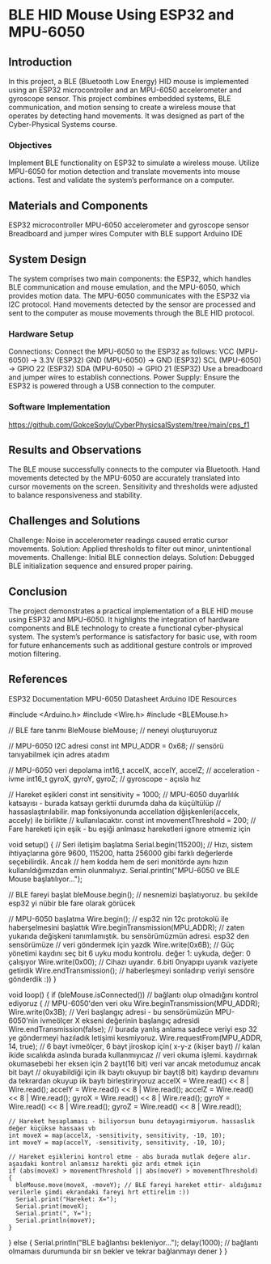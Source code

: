 # BLE HID Mouse Using ESP32 and MPU-6050 



## Introduction 

In this project, a BLE (Bluetooth Low Energy) HID mouse is implemented using an ESP32 microcontroller and an MPU-6050 accelerometer and gyroscope sensor. This project combines embedded systems, BLE communication, and motion sensing to create a wireless mouse that operates by detecting hand movements. It was designed as part of the Cyber-Physical Systems course. 

### Objectives 

Implement BLE functionality on ESP32 to simulate a wireless mouse. 
Utilize MPU-6050 for motion detection and translate movements into mouse actions. 
Test and validate the system’s performance on a computer. 
## Materials and Components 

ESP32 microcontroller 
MPU-6050 accelerometer and gyroscope sensor 
Breadboard and jumper wires 
Computer with BLE support 
Arduino IDE 
## System Design 

The system comprises two main components: the ESP32, which handles BLE communication and mouse emulation, and the MPU-6050, which provides motion data. The MPU-6050 communicates with the ESP32 via I2C protocol. Hand movements detected by the sensor are processed and sent to the computer as mouse movements through the BLE HID protocol. 

### Hardware Setup 

Connections: 
Connect the MPU-6050 to the ESP32 as follows: 
VCC (MPU-6050) → 3.3V (ESP32) 
GND (MPU-6050) → GND (ESP32) 
SCL (MPU-6050) → GPIO 22 (ESP32) 
SDA (MPU-6050) → GPIO 21 (ESP32) 
Use a breadboard and jumper wires to establish connections. 
Power Supply: 
Ensure the ESP32 is powered through a USB connection to the computer. 
### Software Implementation 
 https://github.com/GokceSoylu/CyberPhysicsalSystem/tree/main/cps_f1 

## Results and Observations 

The BLE mouse successfully connects to the computer via Bluetooth. 
Hand movements detected by the MPU-6050 are accurately translated into cursor movements on the screen. 
Sensitivity and thresholds were adjusted to balance responsiveness and stability. 
## Challenges and Solutions 

Challenge: Noise in accelerometer readings caused erratic cursor movements. 
Solution: Applied thresholds to filter out minor, unintentional movements. 
Challenge: Initial BLE connection delays. 
Solution: Debugged BLE initialization sequence and ensured proper pairing. 
## Conclusion 

The project demonstrates a practical implementation of a BLE HID mouse using ESP32 and MPU-6050. It highlights the integration of hardware components and BLE technology to create a functional cyber-physical system. The system’s performance is satisfactory for basic use, with room for future enhancements such as additional gesture controls or improved motion filtering. 

## References 

ESP32 Documentation 
MPU-6050 Datasheet 
Arduino IDE Resources 
 

 



 #include <Arduino.h>
#include <Wire.h>
#include <BLEMouse.h>

// BLE fare tanımı
BleMouse bleMouse; // neneyi oluşturuyoruz

// MPU-6050 I2C adresi
const int MPU_ADDR = 0x68; // sensörü tanıyabilmek için adres atadım

// MPU-6050 veri depolama
int16_t accelX, accelY, accelZ; // acceleration - ivme
int16_t gyroX, gyroY, gyroZ;    // gyroscope - açısla hız

// Hareket eşikleri
const int sensitivity = 1000;      // MPU-6050 duyarlılık katsayısı - burada katsayı gerktii durumda daha da küçültülüp
                                   // hassaslaştırılabilir. map fonksiyonunda accellation dğişkenleri(accelx, accely) ile birlikte
                                   // kullanılacaktır.
const int movementThreshold = 200; // Fare hareketi için eşik - bu eşiği anlmasız hareketleri ignore etmemiz için

void setup()
{
  // Seri iletişim başlatma
  Serial.begin(115200); // Hızı, sistem ihtiyaçlarına göre 9600, 115200, hatta 256000 gibi farklı değerlerde seçebilirdik. Ancak
                        // hem kodda hem de seri monitörde aynı hızın kullanıldığımızdan emin olunmalıyız.
  Serial.println("MPU-6050 ve BLE Mouse başlatılıyor...");

  // BLE fareyi başlat
  bleMouse.begin(); // nesnemizi başlatıyoruz. bu şekilde esp32 yi nübir ble fare olarak görücek

  // MPU-6050 başlatma
  Wire.begin();                     // esp32 nin 12c protokolü ile haberşelmesini başlattık
  Wire.beginTransmission(MPU_ADDR); // zaten yukarıda değişkeni tanımlamıştık. bu sensörümüzmün adresi. esp32 den sensörümüze
                                    // veri göndermek için yazdk
  Wire.write(0x6B);                 // Güç yönetimi kaydını seç bit 6 uyku modu kontrolu. değer 1: uykuda, değer: 0 çalışıyor
  Wire.write(0x00);                 // Cihazı uyandır. 6.biti 0nyapıpı uyanık vaziyete getirdik
  Wire.endTransmission();           // haberleşmeyi sonladırıp veriyi sensöre gönderdik :))
}

void loop()
{
  if (bleMouse.isConnected()) // bağlantı olup olmadığını kontrol ediyoruz
  {
    // MPU-6050'den veri oku
    Wire.beginTransmission(MPU_ADDR);
    Wire.write(0x3B);                     // Veri başlangıç adresi - bu sensörümüzün MPU-6050'nin ivmeölçer X ekseni değerinin başlangıç adresidi
    Wire.endTransmission(false);          // burada yanlış anlama sadece veriyi esp 32 ye göndermeyi hazıladık letişimi kesmiyoruz.
    Wire.requestFrom(MPU_ADDR, 14, true); // 6 bayt ivmeölçer, 6 bayt jiroskop için( x-y-z (ikişer bayt)
                                          // kalan ikide sıcalıkda aslında burada kullanmıyıcaz
    // veri okuma işlemi. kaydırrıak okumasebebi her eksen için 2 bayt(16 bit) veri var ancak metodumuz ancak bit bayt
    // okuyabildiği için ilk baytı okuyup bir bayt(8 bit) kaydırıp devamını da tekrardan okuyup iik baytı birleştiriryoruz
    accelX = Wire.read() << 8 | Wire.read();
    accelY = Wire.read() << 8 | Wire.read();
    accelZ = Wire.read() << 8 | Wire.read();
    gyroX = Wire.read() << 8 | Wire.read();
    gyroY = Wire.read() << 8 | Wire.read();
    gyroZ = Wire.read() << 8 | Wire.read();

    // Hareket hesaplaması - biliyorsun bunu detayagirmiyorum. hassaslık değer küçükse hassaas vb
    int moveX = map(accelX, -sensitivity, sensitivity, -10, 10);
    int moveY = map(accelY, -sensitivity, sensitivity, -10, 10);

    // Hareket eşiklerini kontrol etme - abs burada mutlak değere alır. aşaıdaki kontrol anlamsız harekti göz ardı etmek için
    if (abs(moveX) > movementThreshold || abs(moveY) > movementThreshold)
    {
      bleMouse.move(moveX, -moveY); // BLE fareyi hareket ettir- aldığımız verilerle şimdi ekrandaki fareyi hrt ettirelim :))
      Serial.print("Hareket: X=");
      Serial.print(moveX);
      Serial.print(", Y=");
      Serial.println(moveY);
    }
  }
  else
  {
    Serial.println("BLE bağlantısı bekleniyor...");
    delay(1000); // bağlantı olmamaıs durumunda bir sn bekler ve tekrar bağlanmayı dener
  }
}
